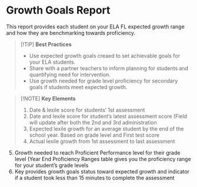 # Growth Goals Report


This report provides each student on your ELA FL expected growth range and how they are benchmarking towards proficiency.

> [!TIP] **Best Practices** 
> - Use expected growth goals creaed to set achievable goals for your ELA students. 
> - Share with a partner teachers to inform planning for students and quantifying need for intervention. 
> - Use growth needed for grade level proficiency for secondary goals if students meet expected growth.

> [!NOTE] **Key Elements**
> 1. Date & lexile score for students’ 1st assessment
> 2. Date and lexile score for student’s latest assessment score (Field will update after both the 2nd and 3rd administration
> 3. Expected lexile growth for an average student by the end of the school year. Based on grade level and First test score
> 4. Actual lexile growth from 1st assessment to last assessment
5. Growth needed to reach Proficient Performance level for their grade level (Year End Proficiency Ranges table gives you the proficiency range for your student’s grade levels
6. Key provides growth goals status toward expected growth and indicator if a student took less than 15 minutes to complete the assessment 
